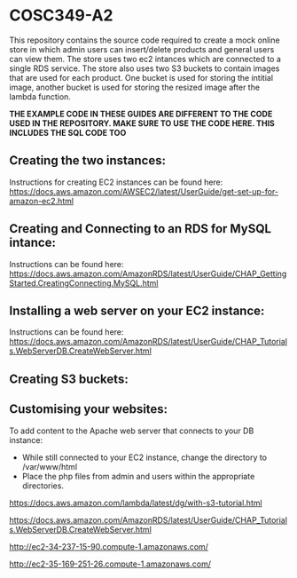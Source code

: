 # COSC349-A2

This repository contains the source code required to create a mock online store in which admin users can insert/delete products and general users can view them. The store uses two ec2 intances which are connected to a single RDS service. The store also uses two S3 buckets to contain images that are used for each product. One bucket is used for storing the intitial image, another bucket is used for storing the resized image after the lambda function.

**THE EXAMPLE CODE IN THESE GUIDES ARE DIFFERENT TO THE CODE USED IN THE REPOSITORY. MAKE SURE TO USE THE CODE HERE. THIS INCLUDES THE SQL CODE TOO**

## Creating the two instances:  
Instructions for creating EC2 instances can be found here: https://docs.aws.amazon.com/AWSEC2/latest/UserGuide/get-set-up-for-amazon-ec2.html  

## Creating and Connecting to an RDS for MySQL intance:
Instructions can be found here: https://docs.aws.amazon.com/AmazonRDS/latest/UserGuide/CHAP_GettingStarted.CreatingConnecting.MySQL.html


## Installing a web server on your EC2 instance:
Instructions can be found here: https://docs.aws.amazon.com/AmazonRDS/latest/UserGuide/CHAP_Tutorials.WebServerDB.CreateWebServer.html

## Creating S3 buckets:  


## Customising your websites:  
To add content to the Apache web server that connects to your DB instance:  
- While still connected to your EC2 instance, change the directory to /var/www/html  
- Place the php files from admin and users within the appropriate directories.




https://docs.aws.amazon.com/lambda/latest/dg/with-s3-tutorial.html

https://docs.aws.amazon.com/AmazonRDS/latest/UserGuide/CHAP_Tutorials.WebServerDB.CreateWebServer.html


http://ec2-34-237-15-90.compute-1.amazonaws.com/

http://ec2-35-169-251-26.compute-1.amazonaws.com/
